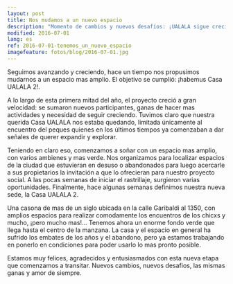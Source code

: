 ```yaml
---
layout: post
title: Nos mudamos a un nuevo espacio
description: "Momento de cambios y nuevos desafíos: ¡UALALA sigue creciendo!... ¡tenemos un nuevo espacio!"
modified: 2016-07-01
lang: es
ref: 2016-07-01-tenemos_un_nuevo_espacio
imagefeature: fotos/blog/2016-07-01.jpg
---
```


Seguimos avanzando y creciendo, hace un tiempo nos propusimos mudarnos a un espacio mas amplio. El objetivo se cumplió: ¡habemus Casa UALALA 2!.

A lo largo de esta primera mitad del año, el proyecto creció a gran velocidad: se sumaron nuevos participantes, ganas de hacer mas actividades y necesidad de seguir creciendo. Tuvimos claro que nuestra querida Casa UALALA nos estaba quedando, limitada únicamente al encuentro del peques quienes en los últimos tiempos ya comenzaban a dar señales de querer expandir y explorar.

Teniendo en claro eso, comenzamos a soñar con un espacio mas amplio, con varios ambienes y mas verde. Nos organizamos para localizar espacios de la ciudad que estuvieran en desuso o abandonados para luego acercarle a sus propietarios la invitación a que lo ofrecieran para nuestro proyecto social. A las pocas semanas de iniciar el rastrillaje, surgieron varias oportunidades. Finalmente, hace algunas semanas definimos nuestra nueva sede, la Casa UALALA 2. 

Una casona de mas de un siglo ubicada en la calle Garibaldi al 1350, con amplios espacios para realizar comodamente los encuentros de los chicxs y mucho, ¡pero mucho mas!... Tenemos ahora un enorme fondo verde que llega hasta el centro de la manzana. La casa y el espacio en general ha sufrido los embates de los años y el abandono, pero ya estamos trabajando en ponerlo en condiciones para poder usarlo lo mas pronto posible.

Estamos muy felices, agradecidos y entusiasmados con esta nueva etapa que comenzamos a transitar. Nuevos cambios, nuevos desafios, las mismas ganas y amor de siempre.
